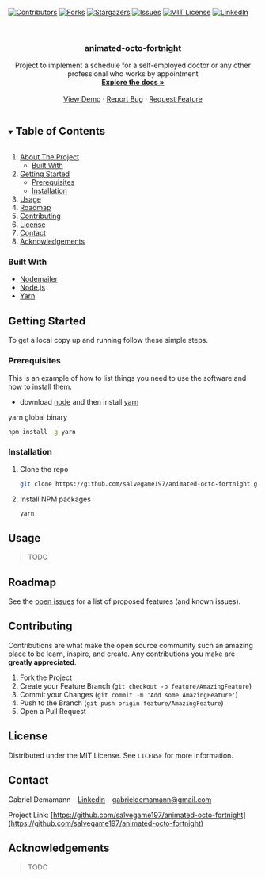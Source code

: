 <!--
*** Thanks for checking out the Best-README-Template. If you have a suggestion
*** that would make this better, please fork the repo and create a pull request
*** or simply open an issue with the tag "enhancement".
*** Thanks again! Now go create something AMAZING! :D
***
***
***
*** To avoid retyping too much info. Do a search and replace for the following:
*** github_username, repo_name, twitter_handle, email, project_title, project_description
-->

<!-- PROJECT SHIELDS -->
<!--
*** I'm using markdown "reference style" links for readability.
*** Reference links are enclosed in brackets [ ] instead of parentheses ( ).
*** See the bottom of this document for the declaration of the reference variables
*** for contributors-url, forks-url, etc. This is an optional, concise syntax you may use.
*** https://www.markdownguide.org/basic-syntax/#reference-style-links
-->

[![Contributors][contributors-shield]][contributors-url]
[![Forks][forks-shield]][forks-url]
[![Stargazers][stars-shield]][stars-url]
[![Issues][issues-shield]][issues-url]
[![MIT License][license-shield]][license-url]
[![LinkedIn][linkedin-shield]][linkedin-url]

<!-- PROJECT LOGO -->
<br />
<p align="center">

  <h3 align="center">animated-octo-fortnight</h3>

  <p align="center">
    Project to implement a schedule for a self-employed doctor or any other professional who works by appointment
    <br />
    <a href="https://github.com/salvegame197/animated-octo-fortnight"><strong>Explore the docs »</strong></a>
    <br />
    <br />
    <a href="https://github.com/salvegame197/animated-octo-fortnight">View Demo</a>
    ·
    <a href="https://github.com/salvegame197/animated-octo-fortnight/issues">Report Bug</a>
    ·
    <a href="https://github.com/salvegame197/animated-octo-fortnight/issues">Request Feature</a>
  </p>
</p>

<!-- TABLE OF CONTENTS -->
<details open="open">
  <summary><h2 style="display: inline-block">Table of Contents</h2></summary>
  <ol>
    <li>
      <a href="#about-the-project">About The Project</a>
      <ul>
        <li><a href="#built-with">Built With</a></li>
      </ul>
    </li>
    <li>
      <a href="#getting-started">Getting Started</a>
      <ul>
        <li><a href="#prerequisites">Prerequisites</a></li>
        <li><a href="#installation">Installation</a></li>
      </ul>
    </li>
    <li><a href="#usage">Usage</a></li>
    <li><a href="#roadmap">Roadmap</a></li>
    <li><a href="#contributing">Contributing</a></li>
    <li><a href="#license">License</a></li>
    <li><a href="#contact">Contact</a></li>
    <li><a href="#acknowledgements">Acknowledgements</a></li>
  </ol>
</details>

### Built With

- [Nodemailer](https://nodemailer.com/about/)
- [Node.js](https://nodejs.org/en/)
- [Yarn](https://yarnpkg.com/)
<!-- GETTING STARTED -->

## Getting Started

To get a local copy up and running follow these simple steps.

### Prerequisites

This is an example of how to list things you need to use the software and how to install them.

- download [node](https://nodejs.org/en/) and then install [yarn](https://yarnpkg.com/)

yarn global binary

```sh
npm install -g yarn
```

### Installation

1. Clone the repo
   ```sh
   git clone https://github.com/salvegame197/animated-octo-fortnight.git
   ```
2. Install NPM packages
   ```sh
   yarn
   ```

<!-- USAGE EXAMPLES -->

## Usage

> TODO

<!-- ROADMAP -->

## Roadmap

See the [open issues](https://github.com/salvegame197/animated-octo-fortnight/issues) for a list of proposed features (and known issues).

<!-- CONTRIBUTING -->

## Contributing

Contributions are what make the open source community such an amazing place to be learn, inspire, and create. Any contributions you make are **greatly appreciated**.

1. Fork the Project
2. Create your Feature Branch (`git checkout -b feature/AmazingFeature`)
3. Commit your Changes (`git commit -m 'Add some AmazingFeature'`)
4. Push to the Branch (`git push origin feature/AmazingFeature`)
5. Open a Pull Request

<!-- LICENSE -->

## License

Distributed under the MIT License. See `LICENSE` for more information.

<!-- CONTACT -->

## Contact

Gabriel Demamann - [Linkedin](https://www.linkedin.com/in/demamann/) - gabrieldemamann@gmail.com

Project Link: [https://github.com/salvegame197/animated-octo-fortnight](https://github.com/salvegame197/animated-octo-fortnight)

<!-- ACKNOWLEDGEMENTS -->

## Acknowledgements

> TODO

<!-- MARKDOWN LINKS & IMAGES -->
<!-- https://www.markdownguide.org/basic-syntax/#reference-style-links -->

[contributors-shield]: https://img.shields.io/github/contributors/salvegame197/animated-octo-fortnight.svg?style=for-the-badge
[contributors-url]: https://github.com/salvegame197/animated-octo-fortnight/graphs/contributors
[forks-shield]: https://img.shields.io/github/forks/salvegame197/animated-octo-fortnight.svg?style=for-the-badge
[forks-url]: https://github.com/salvegame197/animated-octo-fortnight/network/members
[stars-shield]: https://img.shields.io/github/stars/salvegame197/animated-octo-fortnight.svg?style=for-the-badge
[stars-url]: https://github.com/salvegame197/animated-octo-fortnight/stargazers
[issues-shield]: https://img.shields.io/github/issues/salvegame197/animated-octo-fortnight.svg?style=for-the-badge
[issues-url]: https://github.com/salvegame197/animated-octo-fortnight/issues
[license-shield]: https://img.shields.io/github/license/salvegame197/animated-octo-fortnight.svg?style=for-the-badge
[license-url]: https://github.com/salvegame197/animated-octo-fortnight/blob/master/LICENSE.txt
[linkedin-shield]: https://img.shields.io/badge/-LinkedIn-black.svg?style=for-the-badge&logo=linkedin&colorB=555
[linkedin-url]: https://linkedin.com/in/demamann
